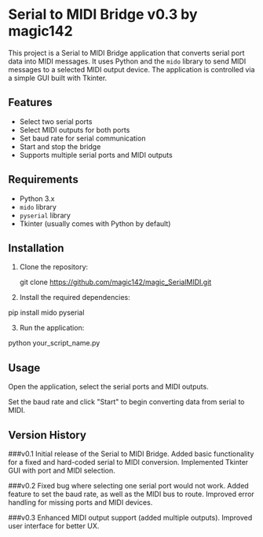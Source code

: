 # Serial to MIDI Bridge v0.3 by magic142

This project is a Serial to MIDI Bridge application that converts serial port data into MIDI messages. It uses Python and the `mido` library to send MIDI messages to a selected MIDI output device. The application is controlled via a simple GUI built with Tkinter.

## Features

- Select two serial ports
- Select MIDI outputs for both ports
- Set baud rate for serial communication
- Start and stop the bridge
- Supports multiple serial ports and MIDI outputs

## Requirements

- Python 3.x
- `mido` library
- `pyserial` library
- Tkinter (usually comes with Python by default)

## Installation

1. Clone the repository:

   git clone https://github.com/magic142/magic_SerialMIDI.git

2. Install the required dependencies:

pip install mido pyserial

3. Run the application:

python your_script_name.py

## Usage

Open the application, select the serial ports and MIDI outputs.

Set the baud rate and click "Start" to begin converting data from serial to MIDI.

## Version History

###v0.1
Initial release of the Serial to MIDI Bridge.
Added basic functionality for a fixed and hard-coded serial to MIDI conversion.
Implemented Tkinter GUI with port and MIDI selection.

###v0.2
Fixed bug where selecting one serial port would not work.
Added feature to set the baud rate, as well as the MIDI bus to route.
Improved error handling for missing ports and MIDI devices.


###v0.3
Enhanced MIDI output support (added multiple outputs).
Improved user interface for better UX.


